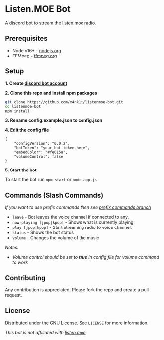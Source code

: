 # Listen.MOE Bot

A discord bot to stream the [listen.moe](https://listen.moe) radio.

## Prerequisites
- Node v16+ - [nodejs.org](https://nodejs.org)
- FFMpeg - [ffmpeg.org](https://ffmpeg.org/download.html)

## Setup

**1. Create [discord bot account](https://discord.com/developers/applications)**

**2. Clone this repo and install npm packages**
```sh
git clone https://github.com/x4nk1t/listenmoe-bot.git
cd listenmoe-bot
npm install
```

**3. Rename config.example.json to config.json**

**4. Edit the config file**
```
{
    "configVersion": "0.0.2",
    "botToken": "your-bot-token-here",
    "embedColor": "#fe015a",
    "volumeControl": false
}
```

**5. Start the bot**

To start the bot run `npm start` or `node app.js`

## Commands (Slash Commands)

_If you want to use prefix commands then see [prefix commands branch](https://github.com/x4nk1t/listenmoe-bot/tree/prefix_commands)_

- `leave` - Bot leaves the voice channel if connected to any.
- `now-playing [jpop|kpop]` - Shows what is currently playing
- `play [jpop|kpop]` - Start streaming radio to voice channel.
- `status` - Shows the bot status
- `volume` - Changes the volume of the music

_Notes:_
- _Volume control should be set to **true** in config file for volume command to work_

## Contributing
Any contribution is appreciated. Please fork the repo and create a pull request.

## License
Distributed under the GNU License. See `LICENSE` for more information.



_This bot is not affiliated with [listen.moe](https://listen.moe)._
